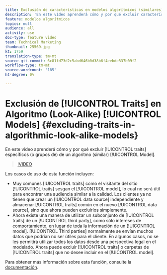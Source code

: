 ```yaml
---
title: Exclusión de características en modelos algorítmicos (similares)
description: 'En este vídeo aprenderá cómo y por qué excluir características específicas (o grupos de) de un modelo algorítmico (similar). '
feature: modelos algorítmicos
topics: null
audience: all
activity: use
doc-type: feature video
team: Technical Marketing
thumbnail: 25569.jpg
kt: 1759
translation-type: tm+mt
source-git-commit: 6c81fd73d2c5abd646b0d38b6f4eebde837b09f2
workflow-type: tm+mt
source-wordcount: '185'
ht-degree: 0%

---
```



# Exclusión de [!UICONTROL Traits] en Algoritmo (Look-Alike) [!UICONTROL Models] {#excluding-traits-in-algorithmic-look-alike-models}

En este vídeo aprenderá cómo y por qué excluir [!UICONTROL traits] específicos (o grupos de)  de un algoritmo (similar) [!UICONTROL Model].

>[!VIDEO](https://video.tv.adobe.com/v/25569/?quality=12)

Los casos de uso de esta función incluyen:

* Muy comunes [!UICONTROL traits] como el visitante del sitio [!UICONTROL traits] sesgan el [!UICONTROL model], lo cual no será útil para encontrar una audiencia similar a la calidad. Los clientes ya no tienen que crear un [!UICONTROL data source] independiente y almacenar [!UICONTROL traits] común en el nuevo [!UICONTROL data source], sino que ahora pueden excluirlos simplemente.
* Ahora existe una manera de utilizar un subconjunto de [!UICONTROL traits] de un [!UICONTROL third party], como sólo intereses de comportamiento, en lugar de toda la información de un [!UICONTROL model]. [!UICONTROL Third parties] normalmente se envían muchos datos que podrían no ser útiles para el cliente. En algunos casos, no se les permitirá utilizar todos los datos desde una perspectiva legal en el modelado. Ahora puede excluir [!UICONTROL traits] o carpetas de [!UICONTROL traits] que no desee incluir en el [!UICONTROL model].

Para obtener más información sobre esta función, consulte la [documentación](https://marketing.adobe.com/resources/help/en_US/aam/trait-exclusion-algo-models.html).